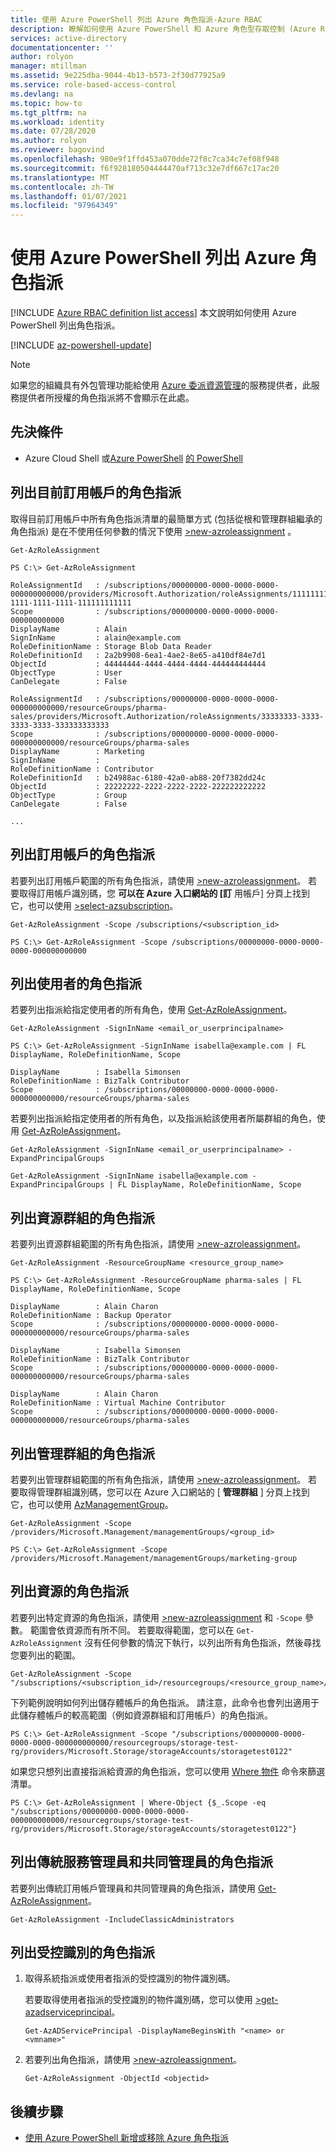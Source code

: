 ```yaml
---
title: 使用 Azure PowerShell 列出 Azure 角色指派-Azure RBAC
description: 瞭解如何使用 Azure PowerShell 和 Azure 角色型存取控制 (Azure RBAC) ，判斷使用者、群組、服務主體或受控識別有哪些資源可以存取哪些資源。
services: active-directory
documentationcenter: ''
author: rolyon
manager: mtillman
ms.assetid: 9e225dba-9044-4b13-b573-2f30d77925a9
ms.service: role-based-access-control
ms.devlang: na
ms.topic: how-to
ms.tgt_pltfrm: na
ms.workload: identity
ms.date: 07/28/2020
ms.author: rolyon
ms.reviewer: bagovind
ms.openlocfilehash: 980e9f1ffd453a070dde72f8c7ca34c7ef08f948
ms.sourcegitcommit: f6f928180504444470af713c32e7df667c17ac20
ms.translationtype: MT
ms.contentlocale: zh-TW
ms.lasthandoff: 01/07/2021
ms.locfileid: "97964349"
---
```

# <a name="list-azure-role-assignments-using-azure-powershell"></a>使用 Azure PowerShell 列出 Azure 角色指派

[!INCLUDE [Azure RBAC definition list access](../../includes/role-based-access-control/definition-list.md)] 本文說明如何使用 Azure PowerShell 列出角色指派。

[!INCLUDE [az-powershell-update](../../includes/updated-for-az.md)]

> [!NOTE]
> 如果您的組織具有外包管理功能給使用 [Azure 委派資源管理](../lighthouse/concepts/azure-delegated-resource-management.md)的服務提供者，此服務提供者所授權的角色指派將不會顯示在此處。

## <a name="prerequisites"></a>先決條件

- Azure Cloud Shell 或[Azure PowerShell](/powershell/azure/install-az-ps) [的 PowerShell](../cloud-shell/overview.md)

## <a name="list-role-assignments-for-the-current-subscription"></a>列出目前訂用帳戶的角色指派

取得目前訂用帳戶中所有角色指派清單的最簡單方式 (包括從根和管理群組繼承的角色指派) 是在不使用任何參數的情況下使用 [>new-azroleassignment](/powershell/module/az.resources/get-azroleassignment) 。

```azurepowershell
Get-AzRoleAssignment
```

```Example
PS C:\> Get-AzRoleAssignment

RoleAssignmentId   : /subscriptions/00000000-0000-0000-0000-000000000000/providers/Microsoft.Authorization/roleAssignments/11111111-1111-1111-1111-111111111111
Scope              : /subscriptions/00000000-0000-0000-0000-000000000000
DisplayName        : Alain
SignInName         : alain@example.com
RoleDefinitionName : Storage Blob Data Reader
RoleDefinitionId   : 2a2b9908-6ea1-4ae2-8e65-a410df84e7d1
ObjectId           : 44444444-4444-4444-4444-444444444444
ObjectType         : User
CanDelegate        : False

RoleAssignmentId   : /subscriptions/00000000-0000-0000-0000-000000000000/resourceGroups/pharma-sales/providers/Microsoft.Authorization/roleAssignments/33333333-3333-3333-3333-333333333333
Scope              : /subscriptions/00000000-0000-0000-0000-000000000000/resourceGroups/pharma-sales
DisplayName        : Marketing
SignInName         :
RoleDefinitionName : Contributor
RoleDefinitionId   : b24988ac-6180-42a0-ab88-20f7382dd24c
ObjectId           : 22222222-2222-2222-2222-222222222222
ObjectType         : Group
CanDelegate        : False

...
```

## <a name="list-role-assignments-for-a-subscription"></a>列出訂用帳戶的角色指派

若要列出訂用帳戶範圍的所有角色指派，請使用 [>new-azroleassignment](/powershell/module/az.resources/get-azroleassignment)。 若要取得訂用帳戶識別碼，您 **可以在 Azure 入口網站的 [訂** 用帳戶] 分頁上找到它，也可以使用 [>select-azsubscription](/powershell/module/Az.Accounts/Get-AzSubscription)。

```azurepowershell
Get-AzRoleAssignment -Scope /subscriptions/<subscription_id>
```

```Example
PS C:\> Get-AzRoleAssignment -Scope /subscriptions/00000000-0000-0000-0000-000000000000
```

## <a name="list-role-assignments-for-a-user"></a>列出使用者的角色指派

若要列出指派給指定使用者的所有角色，使用 [Get-AzRoleAssignment](/powershell/module/az.resources/get-azroleassignment)。

```azurepowershell
Get-AzRoleAssignment -SignInName <email_or_userprincipalname>
```

```Example
PS C:\> Get-AzRoleAssignment -SignInName isabella@example.com | FL DisplayName, RoleDefinitionName, Scope

DisplayName        : Isabella Simonsen
RoleDefinitionName : BizTalk Contributor
Scope              : /subscriptions/00000000-0000-0000-0000-000000000000/resourceGroups/pharma-sales
```

若要列出指派給指定使用者的所有角色，以及指派給該使用者所屬群組的角色，使用 [Get-AzRoleAssignment](/powershell/module/az.resources/get-azroleassignment)。

```azurepowershell
Get-AzRoleAssignment -SignInName <email_or_userprincipalname> -ExpandPrincipalGroups
```

```Example
Get-AzRoleAssignment -SignInName isabella@example.com -ExpandPrincipalGroups | FL DisplayName, RoleDefinitionName, Scope
```

## <a name="list-role-assignments-for-a-resource-group"></a>列出資源群組的角色指派

若要列出資源群組範圍的所有角色指派，請使用 [>new-azroleassignment](/powershell/module/az.resources/get-azroleassignment)。

```azurepowershell
Get-AzRoleAssignment -ResourceGroupName <resource_group_name>
```

```Example
PS C:\> Get-AzRoleAssignment -ResourceGroupName pharma-sales | FL DisplayName, RoleDefinitionName, Scope

DisplayName        : Alain Charon
RoleDefinitionName : Backup Operator
Scope              : /subscriptions/00000000-0000-0000-0000-000000000000/resourceGroups/pharma-sales

DisplayName        : Isabella Simonsen
RoleDefinitionName : BizTalk Contributor
Scope              : /subscriptions/00000000-0000-0000-0000-000000000000/resourceGroups/pharma-sales

DisplayName        : Alain Charon
RoleDefinitionName : Virtual Machine Contributor
Scope              : /subscriptions/00000000-0000-0000-0000-000000000000/resourceGroups/pharma-sales
```

## <a name="list-role-assignments-for-a-management-group"></a>列出管理群組的角色指派

若要列出管理群組範圍的所有角色指派，請使用 [>new-azroleassignment](/powershell/module/az.resources/get-azroleassignment)。 若要取得管理群組識別碼，您可以在 Azure 入口網站的 [ **管理群組** ] 分頁上找到它，也可以使用 [AzManagementGroup](/powershell/module/az.resources/get-azmanagementgroup)。

```azurepowershell
Get-AzRoleAssignment -Scope /providers/Microsoft.Management/managementGroups/<group_id>
```

```Example
PS C:\> Get-AzRoleAssignment -Scope /providers/Microsoft.Management/managementGroups/marketing-group
```

## <a name="list-role-assignments-for-a-resource"></a>列出資源的角色指派

若要列出特定資源的角色指派，請使用 [>new-azroleassignment](/powershell/module/az.resources/get-azroleassignment) 和 `-Scope` 參數。 範圍會依資源而有所不同。 若要取得範圍，您可以在 `Get-AzRoleAssignment` 沒有任何參數的情況下執行，以列出所有角色指派，然後尋找您要列出的範圍。

```azurepowershell
Get-AzRoleAssignment -Scope "/subscriptions/<subscription_id>/resourcegroups/<resource_group_name>/providers/<provider_name>/<resource_type>/<resource>
```

下列範例說明如何列出儲存體帳戶的角色指派。 請注意，此命令也會列出適用于此儲存體帳戶的較高範圍（例如資源群組和訂用帳戶）的角色指派。

```Example
PS C:\> Get-AzRoleAssignment -Scope "/subscriptions/00000000-0000-0000-0000-000000000000/resourcegroups/storage-test-rg/providers/Microsoft.Storage/storageAccounts/storagetest0122"
```

如果您只想列出直接指派給資源的角色指派，您可以使用 [Where 物件](/powershell/module/microsoft.powershell.core/where-object) 命令來篩選清單。

```Example
PS C:\> Get-AzRoleAssignment | Where-Object {$_.Scope -eq "/subscriptions/00000000-0000-0000-0000-000000000000/resourcegroups/storage-test-rg/providers/Microsoft.Storage/storageAccounts/storagetest0122"}
```

## <a name="list-role-assignments-for-classic-service-administrator-and-co-administrators"></a>列出傳統服務管理員和共同管理員的角色指派

若要列出傳統訂用帳戶管理員和共同管理員的角色指派，請使用 [Get-AzRoleAssignment](/powershell/module/az.resources/get-azroleassignment)。

```azurepowershell
Get-AzRoleAssignment -IncludeClassicAdministrators
```

## <a name="list-role-assignments-for-a-managed-identity"></a>列出受控識別的角色指派

1. 取得系統指派或使用者指派的受控識別的物件識別碼。 

    若要取得使用者指派的受控識別的物件識別碼，您可以使用 [>get-azadserviceprincipal](/powershell/module/az.resources/get-azadserviceprincipal)。

    ```azurepowershell
    Get-AzADServicePrincipal -DisplayNameBeginsWith "<name> or <vmname>"
    ```

1. 若要列出角色指派，請使用 [>new-azroleassignment](/powershell/module/az.resources/get-azroleassignment)。

    ```azurepowershell
    Get-AzRoleAssignment -ObjectId <objectid>
    ```

## <a name="next-steps"></a>後續步驟

- [使用 Azure PowerShell 新增或移除 Azure 角色指派](role-assignments-powershell.md)
